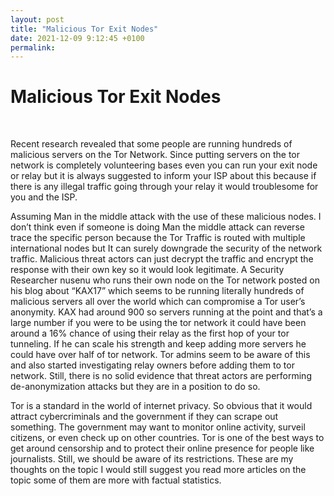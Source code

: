```yaml
---
layout: post
title: "Malicious Tor Exit Nodes"
date: 2021-12-09 9:12:45 +0100
permalink: 
---
```


<!-- <div align="center">
<img src="/static/meme2.svg" alt="post" width="80%" height="250">
</div> -->

<!-- ![image](/static//meme2.png) -->

#  Malicious Tor Exit Nodes
<br>

Recent research revealed that some people are running hundreds of malicious servers on the Tor Network. Since putting servers on the tor network is completely volunteering bases even you can run your exit node or relay but it is always suggested to inform your ISP about this because if there is any illegal traffic going through your relay it would troublesome for you and the ISP.

Assuming Man in the middle attack with the use of these malicious nodes. I don’t think even if someone is doing Man the middle attack can reverse trace the specific person because the Tor Traffic is routed with multiple international nodes but It can surely downgrade the security of the network traffic. Malicious threat actors can just decrypt the traffic and encrypt the response with their own key so it would look legitimate. A Security Researcher nusenu who runs their own node on the Tor network posted on his blog about “KAX17” which seems to be running literally hundreds of malicious servers all over the world which can compromise a Tor user’s anonymity. KAX had around 900 so servers running at the point and that’s a large number if you were to be using the tor network it could have been around a 16% chance of using their relay as the first hop of your tor tunneling. If he can scale his strength and keep adding more servers he could have over half of tor network. Tor admins seem to be aware of this and also started investigating relay owners before adding them to tor network. Still, there is no solid evidence that threat actors are performing de-anonymization attacks but they are in a position to do so.

Tor is a standard in the world of internet privacy. So obvious that it would attract cybercriminals and the government if they can scrape out something. The government may want to monitor online activity, surveil citizens, or even check up on other countries. Tor is one of the best ways to get around censorship and to protect their online presence for people like journalists. Still, we should be aware of its restrictions. These are my thoughts on the topic I would still suggest you read more articles on the topic some of them are more with factual statistics.
